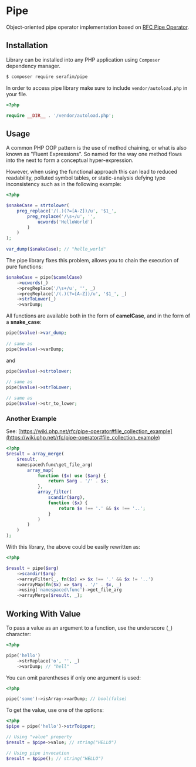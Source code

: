 # Pipe

Object-oriented pipe operator implementation based 
on [RFC Pipe Operator](https://wiki.php.net/rfc/pipe-operator).


## Installation

Library can be installed into any PHP application 
using `Composer` dependency manager.

```sh
$ composer require serafim/pipe
```

In order to access pipe library make sure to include `vendor/autoload.php` 
in your file.

```php
<?php

require __DIR__ . '/vendor/autoload.php';
```

## Usage

A common PHP OOP pattern is the use of method chaining, or what is 
also known as "Fluent Expressions". So named for the way one method 
flows into the next to form a conceptual hyper-expression.

However, when using the functional approach this can lead to reduced 
readability, polluted symbol tables, or static-analysis defying 
type inconsistency such as in the following example:

```php
<?php

$snakeCase = strtolower(
    preg_replace('/(.)(?=[A-Z])/u', '$1_', 
        preg_replace('/\s+/u', '', 
            ucwords('HelloWorld')
        )
    )
);
             
var_dump($snakeCase); // "hello_world"
```

The pipe library fixes this problem, allows you to 
chain the execution of pure functions:

```php
$snakeCase = pipe($camelCase)
    ->ucwords(_)
    ->pregReplace('/\s+/u', '', _)
    ->pregReplace('/(.)(?=[A-Z])/u', '$1_', _)
    ->strToLower(_)
    ->varDump;
```

All functions are available both in the form of **camelCase**, 
and in the form of a **snake_case**:
  
```php
pipe($value)->var_dump;
 
// same as
pipe($value)->varDump;
```

and

```php
pipe($value)->strtolower;
 
// same as
pipe($value)->strToLower;

// same as
pipe($value)->str_to_lower;
```

### Another Example

See: [https://wiki.php.net/rfc/pipe-operator#file_collection_example](https://wiki.php.net/rfc/pipe-operator#file_collection_example)

```php
<?php
$result = array_merge(
    $result,
    namespaced\func\get_file_arg(
        array_map(
            function ($x) use ($arg) {
                return $arg . '/' . $x;
            },
            array_filter(
                scandir($arg),
                function ($x) {
                    return $x !== '.' && $x !== '..';
                }
            )
        )
    )
);
```

With this library, the above could be easily rewritten as:

```php
<?php

$result = pipe($arg)
    ->scandir($arg)
    ->arrayFilter(_, fn($x) => $x !== '.' && $x != '..')
    ->arrayMap(fn($x) => $arg . '/' . $x, _)
    ->using('namespaced\func')->get_file_arg
    ->arrayMerge($result, _);
```


## Working With Value

To pass a value as an argument to a function, use the 
underscore (`_`) character:

```php
<?php

pipe('hello')
    ->strReplace('o', '', _)
    ->varDump; // "hell"
```

You can omit parentheses if only one argument is used:

```php
<?php

pipe('some')->isArray->varDump; // bool(false) 
```

To get the value, use one of the options:

```php
<?php
$pipe = pipe('hello')->strToUpper;

// Using "value" property
$result = $pipe->value; // string("HELLO")

// Using pipe invocation
$result = $pipe(); // string("HELLO")
```
